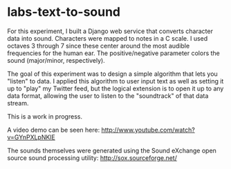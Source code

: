 labs-text-to-sound
==================
For this experiment, I built a Django web service that converts character data into sound. Characters were mapped to notes in a C scale. I used octaves 3 through 7 since these center around the most audible frequencies for the human ear. The positive/negative parameter colors the sound (major/minor, respectively).

The goal of this experiment was to design a simple algorithm that lets you "listen" to data. I applied this algorithm to user input text as well as setting it up to "play" my Twitter feed, but the logical extension is to open it up to any data format, allowing the user to listen to the "soundtrack" of that data stream.

This is a work in progress.

A video demo can be seen here: http://www.youtube.com/watch?v=GYnPXLpNKlE

The sounds themselves were generated using the Sound eXchange open source sound processing utility:
http://sox.sourceforge.net/
